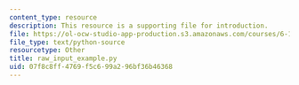```yaml
---
content_type: resource
description: This resource is a supporting file for introduction.
file: https://ol-ocw-studio-app-production.s3.amazonaws.com/courses/6-189-a-gentle-introduction-to-programming-using-python-january-iap-2011/07f8c8ff4769f5c699a296bf36b46368_raw_input_example.py
file_type: text/python-source
resourcetype: Other
title: raw_input_example.py
uid: 07f8c8ff-4769-f5c6-99a2-96bf36b46368
---
```

